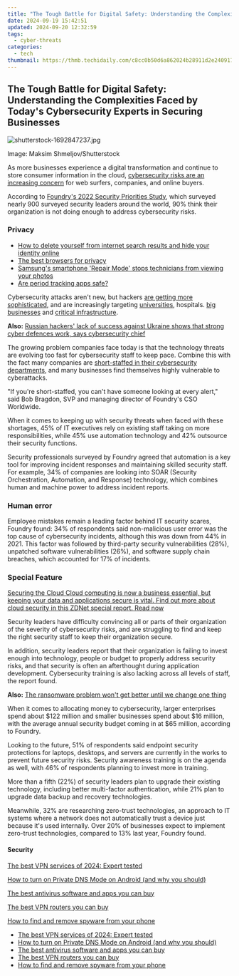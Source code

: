 ```yaml
---
title: "The Tough Battle for Digital Safety: Understanding the Complexities Faced by Today's Cybersecurity Experts in Securing Businesses"
date: 2024-09-19 15:42:51
updated: 2024-09-20 12:32:59
tags:
  - cyber-threats
categories:
  - tech
thumbnail: https://thmb.techidaily.com/c8cc0b50d6a862024b28911d2e2409173d05c3a9fcb60009ede2fce73e839885.jpg
---
```


## The Tough Battle for Digital Safety: Understanding the Complexities Faced by Today's Cybersecurity Experts in Securing Businesses

![shutterstock-1692847237.jpg](https://www.zdnet.com/a/img/resize/2924447944ae072f57317aef04aba56f25af41bc/2021/10/20/198f613b-750c-4aef-bb40-ac9098fb74d4/shutterstock-1692847237.jpg?auto=webp&precrop=4800,2697,x0,y0&width=1280)

Image: Maksim Shmeljov/Shutterstock

As more businesses experience a digital transformation and continue to store consumer information in the cloud, [cybersecurity risks are an increasing concern](https://www.zdnet.com/article/the-scary-future-of-the-internet-how-the-tech-of-tomorrow-will-pose-even-bigger-cybersecurity-threats/) for web surfers, companies, and online buyers.

According to [Foundry's 2022 Security Priorities Study](https://resources.foundryco.com/download/security-priorities-executive-summary), which surveyed nearly 900 surveyed security leaders around the world, 90% think their organization is not doing enough to address cybersecurity risks. 

### Privacy

* [How to delete yourself from internet search results and hide your identity online](https://www.zdnet.com/article/how-to-delete-yourself-from-internet-search-results-and-hide-your-identity-online/)
* [The best browsers for privacy](https://www.zdnet.com/article/best-browser-for-privacy/)
* [Samsung's smartphone 'Repair Mode' stops technicians from viewing your photos](https://www.zdnet.com/article/samsungs-smartphone-repair-mode-will-keep-nosy-technicians-from-looking-at-your-photos/)
* [Are period tracking apps safe?](https://www.zdnet.com/article/period-tracking-apps-are-no-longer-safe-delete-them/)

Cybersecurity attacks aren't new, but hackers [are getting more sophisticated](https://www.zdnet.com/article/this-sneaky-type-of-phishing-is-growing-fast-because-hackers-are-seeing-big-paydays/), and are increasingly targeting [universities](https://www.zdnet.com/article/ransomware-attacks-are-hitting-universities-hard-and-they-are-feeling-the-pressure/), hospitals. [big businesses](https://www.zdnet.com/article/colonial-pipeline-ransomware-attack-everything-you-need-to-know/) and [critical infrastructure](https://www.zdnet.com/article/critical-infrastructure-is-under-attack-from-hackers-securing-it-needs-to-be-a-priority-right-now/). 

**Also:** [Russian hackers' lack of success against Ukraine shows that strong cyber defences work, says cybersecurity chief](https://www.zdnet.com/article/russian-hackers-lack-of-success-against-ukraine-shows-strong-cyber-defences-work-says-cybersecurity-chief/)

The growing problem companies face today is that the technology threats are evolving too fast for cybersecurity staff to keep pace. Combine this with the fact many companies are [short-staffed in their cybersecurity departments](https://www.zdnet.com/article/cybersecurity-leaders-are-anticipating-mass-resignations-within-the-year/), and many businesses find themselves highly vulnerable to cyberattacks.

"If you're short-staffed, you can't have someone looking at every alert," said Bob Bragdon, SVP and managing director of Foundry's CSO Worldwide. 

When it comes to keeping up with security threats when faced with these shortages, 45% of IT executives rely on existing staff taking on more responsibilities, while 45% use automation technology and 42% outsource their security functions. 

Security professionals surveyed by Foundry agreed that automation is a key tool for improving incident responses and maintaining skilled security staff. For example, 34% of companies are looking into SOAR (Security Orchestration, Automation, and Response) technology, which combines human and machine power to address incident reports.

### Human error

Employee mistakes remain a leading factor behind IT security scares, Foundry found: 34% of respondents said non-malicious user error was the top cause of cybersecurity incidents, although this was down from 44% in 2021\. This factor was followed by third-party security vulnerabilities (28%), unpatched software vulnerabilities (26%), and software supply chain breaches, which accounted for 17% of incidents.

### Special Feature

[Securing the Cloud Cloud computing is now a business essential, but keeping your data and applications secure is vital. Find out more about cloud security in this ZDNet special report.  Read now](https://www.zdnet.com/topic/securing-the-cloud/)

Security leaders have difficulty convincing all or parts of their organization of the severity of cybersecurity risks, and are struggling to find and keep the right security staff to keep their organization secure.

In addition, security leaders report that their organization is failing to invest enough into technology, people or budget to properly address security risks, and that security is often an afterthought during application development. Cybersecurity training is also lacking across all levels of staff, the report found.

**Also:** [The ransomware problem won't get better until we change one thing](https://www.zdnet.com/article/the-ransomware-problem-wont-get-better-until-we-change-one-thing/)

When it comes to allocating money to cybersecurity, larger enterprises spend about $122 million and smaller businesses spend about $16 million, with the average annual security budget coming in at $65 million, according to Foundry.

Looking to the future, 51% of respondents said endpoint security protections for laptops, desktops, and servers are currently in the works to prevent future security risks. Security awareness training is on the agenda as well, with 46% of respondents planning to invest more in training.

More than a fifth (22%) of security leaders plan to upgrade their existing technology, including better multi-factor authentication, while 21% plan to upgrade data backup and recovery technologies.

Meanwhile, 32% are researching zero-trust technologies, an approach to IT systems where a network does not automatically trust a device just because it's used internally. Over 20% of businesses expect to implement zero-trust technologies, compared to 13% last year, Foundry found.

#### Security

[The best VPN services of 2024: Expert tested](https://www.zdnet.com/article/best-vpn/ "The best VPN services of 2024: Expert tested")

[How to turn on Private DNS Mode on Android (and why you should)](https://www.zdnet.com/article/how-to-turn-on-private-dns-mode-on-android-and-why-you-should/ "How to turn on Private DNS Mode on Android (and why you should)")

[The best antivirus software and apps you can buy](https://www.zdnet.com/article/best-antivirus/ "The best antivirus software and apps you can buy")

[The best VPN routers you can buy](https://www.zdnet.com/article/best-vpn-router/ "The best VPN routers you can buy")

[How to find and remove spyware from your phone](https://www.zdnet.com/article/how-to-find-and-remove-spyware-from-your-phone/ "How to find and remove spyware from your phone")

* [The best VPN services of 2024: Expert tested](https://www.zdnet.com/article/best-vpn/ "The best VPN services of 2024: Expert tested")
* [How to turn on Private DNS Mode on Android (and why you should)](https://www.zdnet.com/article/how-to-turn-on-private-dns-mode-on-android-and-why-you-should/ "How to turn on Private DNS Mode on Android (and why you should)")
* [The best antivirus software and apps you can buy](https://www.zdnet.com/article/best-antivirus/ "The best antivirus software and apps you can buy")
* [The best VPN routers you can buy](https://www.zdnet.com/article/best-vpn-router/ "The best VPN routers you can buy")
* [How to find and remove spyware from your phone](https://www.zdnet.com/article/how-to-find-and-remove-spyware-from-your-phone/ "How to find and remove spyware from your phone")

<ins class="adsbygoogle"
     style="display:block"
     data-ad-format="autorelaxed"
     data-ad-client="ca-pub-7571918770474297"
     data-ad-slot="1223367746"></ins>



<ins class="adsbygoogle"
     style="display:block"
     data-ad-client="ca-pub-7571918770474297"
     data-ad-slot="8358498916"
     data-ad-format="auto"
     data-full-width-responsive="true"></ins>
